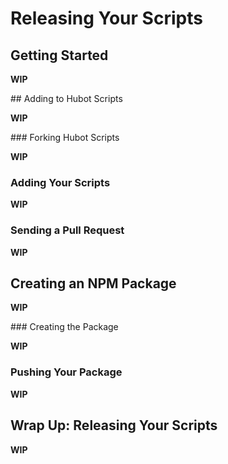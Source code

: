 # Releasing Your Scripts

## Getting Started

**WIP**

## Adding to Hubot Scripts

**WIP**

### Forking Hubot Scripts

**WIP**

### Adding Your Scripts

**WIP**

### Sending a Pull Request

**WIP**

## Creating an NPM Package

**WIP**

### Creating the Package

**WIP**

### Pushing Your Package

**WIP**

## Wrap Up: Releasing Your Scripts

**WIP**
